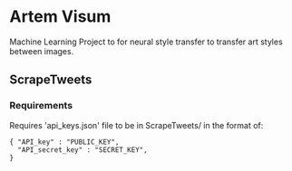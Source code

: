 # Artem Visum
Machine Learning Project to for neural style transfer to transfer art styles between images.


## ScrapeTweets

### Requirements
Requires 'api_keys.json' file to be in ScrapeTweets/ in the format of:
```
{ "API_key" : "PUBLIC_KEY",
  "API_secret_key" : "SECRET_KEY",
}
```